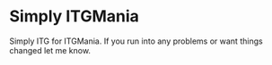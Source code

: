 # Simply ITGMania 
Simply ITG for ITGMania. If you run into any problems or want things changed let me know.
